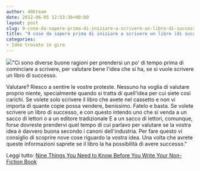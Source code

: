 ```yaml
---
author: 40kteam
date: 2012-06-05 12:53:36+00:00
layout: post
slug: 9-cose-da-sapere-prima-di-iniziare-a-scrivere-un-libro-di-successo
title: "9 cose da sapere prima di iniziare a scrivere un libro (di successo)"
categories:
- Idee trovate in giro
---
```


![](http://40k.it/wp-content/uploads/2012/06/4999725558_208b1ac48c.jpeg)"Ci sono diverse buone ragioni per prendersi un po' di tempo prima di cominciare a scrivere, per valutare bene l'idea che si ha, se si vuole scrivere un libro di successo.

Valutare? Riesco a sentire le vostre proteste. Nessuno ha voglia di valutare proprio niente, specialmente quando si tratta di quell'idea per cui siete così carichi.
Se volete solo scrivere il libro che avete nel cassetto e non vi importa di quante copie possa vendere, benissimo. Fatelo e basta.
Se volete scrivere un libro di successo, e con questo intendo uno che si venda a un sacco di lettori o a un editore tradizionale E a un sacco di lettori, comunque, forse dovreste prendervi quel tempo di cui parlavo per valutare se la vostra idea è davvero buona secondo i canoni dell'industria.
Per fare questo vi consiglio di scoprire nove cose riguardo la vostra idea. Una volta che avrete queste informazioni saprete se il libro la ha possibilità di avere successo."

Leggi tutto: [Nine Things You Need to Know Before You Write Your Non-Fiction Book](http://www.thecreativepenn.com/2012/06/05/write-a-non-fiction-book/)
